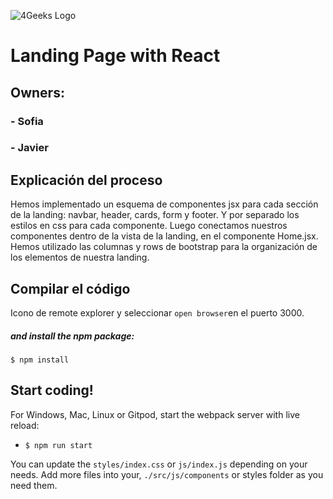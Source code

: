 ![4Geeks Logo](https://4geeksacademy.com//images/4geeks-logo.png)
# Landing Page with React
## Owners:
###     - Sofia 
###     - Javier 

## Explicación del proceso
Hemos implementado un esquema de componentes jsx para cada sección de la landing: navbar, header, cards, form y footer. Y por separado los estilos en css para cada componente. Luego conectamos nuestros componentes dentro de la vista de la landing, en el componente Home.jsx. Hemos utilizado las columnas y rows de bootstrap para la organización de los elementos de nuestra landing.
## Compilar el código
Icono de remote explorer y seleccionar ``open browser``en el puerto 3000.

##### and install the npm package:
```
$ npm install
```

## Start coding!

For Windows, Mac, Linux or Gitpod, start the webpack server with live reload:
- `$ npm run start`

You can update the `styles/index.css` or `js/index.js` depending on your needs.
Add more files into your, `./src/js/components` or styles folder as you need them.

